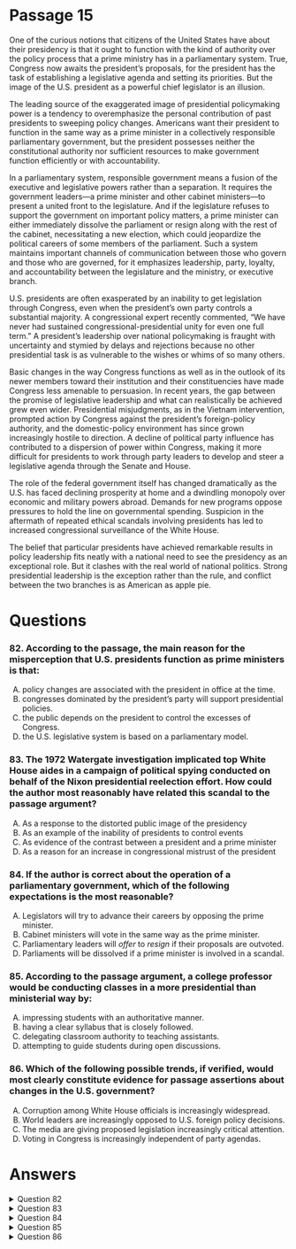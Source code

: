 # Passage 15
One of the curious notions that citizens of the United States have about their presidency is that it ought to function with the kind of authority over the policy process that a prime ministry has in a parliamentary system. True, Congress now awaits the president’s proposals, for the president has the task of establishing a legislative agenda and setting its priorities. But the image of the U.S. president as a powerful chief legislator is an illusion.

The leading source of the exaggerated image of presidential policymaking power is a tendency to overemphasize the personal contribution of past presidents to sweeping policy changes. Americans want their president to function in the same way as a prime minister in a collectively responsible parliamentary government, but the president possesses neither the constitutional authority nor sufficient resources to make government function efficiently or with accountability.

In a parliamentary system, responsible government means a fusion of the executive and legislative powers rather than a separation. It requires the government leaders—a prime minister and other cabinet ministers—to present a united front to the legislature. And if the legislature refuses to support the government on important policy matters, a prime minister can either immediately dissolve the parliament or resign along with the rest of the cabinet, necessitating a new election, which could jeopardize the political careers of some members of the parliament. Such a system maintains important channels of communication between those who govern and those who are governed, for it emphasizes leadership, party, loyalty, and accountability between the legislature and the ministry, or executive branch.

U.S. presidents are often exasperated by an inability to get legislation through Congress, even when the president’s own party controls a substantial majority. A congressional expert recently commented, “We have never had sustained congressional-presidential unity for even one full term.” A president’s leadership over national policymaking is fraught with uncertainty and stymied by delays and rejections because no other presidential task is as vulnerable to the wishes or whims of so many others.

Basic changes in the way Congress functions as well as in the outlook of its newer members toward their institution and their constituencies have made Congress less amenable to persuasion. In recent years, the gap between the promise of legislative leadership and what can realistically be achieved grew even wider. Presidential misjudgments, as in the Vietnam intervention, prompted action by Congress against the president’s foreign-policy authority, and the domestic-policy environment has since grown increasingly hostile to direction. A decline of political party influence has contributed to a dispersion of power within Congress, making it more difficult for presidents to work through party leaders to develop and steer a legislative agenda through the Senate and House.

The role of the federal government itself has changed dramatically as the U.S. has faced declining prosperity at home and a dwindling monopoly over economic and military powers abroad. Demands for new programs oppose pressures to hold the line on governmental spending. Suspicion in the aftermath of repeated ethical scandals involving presidents has led to increased congressional surveillance of the White House.

The belief that particular presidents have achieved remarkable results in policy leadership fits neatly with a national need to see the presidency as an exceptional role. But it clashes with the real world of national politics. Strong presidential leadership is the exception rather than the rule, and conflict between the two branches is as American as apple pie.

# Questions
### 82. According to the passage, the main reason for the misperception that U.S. presidents function as prime ministers is that:
<ol type="A">
  <li>policy changes are associated with the president in office at the time.</li>
  <li>congresses dominated by the president’s party will support presidential policies.</li>
  <li>the public depends on the president to control the excesses of Congress.</li>
  <li>the U.S. legislative system is based on a parliamentary model.</li>
</ol>

### 83. The 1972 Watergate investigation implicated top White House aides in a campaign of political spying conducted on behalf of the Nixon presidential reelection effort. How could the author most reasonably have related this scandal to the passage argument?
<ol type="A">
  <li>As a response to the distorted public image of the presidency</li>
  <li>As an example of the inability of presidents to control events</li>
  <li>As evidence of the contrast between a president and a prime minister</li>
  <li>As a reason for an increase in congressional mistrust of the president</li>
</ol>

### 84. If the author is correct about the operation of a parliamentary government, which of the following expectations is the most reasonable?
<ol type="A">
  <li>Legislators will try to advance their careers by opposing the prime minister.</li>
  <li>Cabinet ministers will vote in the same way as the prime minister.</li>
  <li>Parliamentary leaders will <i>offer</i> to <i>resign</i> if their proposals are outvoted.</li>
  <li>Parliaments will be dissolved if a prime minister is involved in a scandal.</li>
</ol>

### 85. According to the passage argument, a college professor would be conducting classes in a more presidential than ministerial way by:
<ol type="A">
  <li>impressing students with an authoritative manner.</li>
  <li>having a clear syllabus that is closely followed.</li>
  <li>delegating classroom authority to teaching assistants.</li>
  <li>attempting to guide students during open discussions.</li>
</ol>

### 86. Which of the following possible trends, if verified, would most clearly constitute evidence for passage assertions about changes in the U.S. government?
<ol type="A">
  <li>Corruption among White House officials is increasingly widespread.</li>
  <li>World leaders are increasingly opposed to U.S. foreign policy decisions.</li>
  <li>The media are giving proposed legislation increasingly critical attention.</li>
  <li>Voting in Congress is increasingly independent of party agendas.</li>
</ol>

# Answers
<details>
  <summary>Question 82</summary>
  <b>The solution is A</b>: policy changes are associated with the president in office at the time.

  <br><br>
  <b>Item Rationale:</b><br>
  This is a Comprehension question that tests your understanding of basic components of the text; the answer is a paraphrase of a point that the author makes explicitly in the passage.
  
  <br><br>
  <b>Option Rationale:</b><br>
  Option A: policy changes are associated with the president in office at the time.
<br>
Correct. The passage says: "The leading source of the exaggerated image of presidential policymaking power is a tendency to overemphasize the personal contribution of past presidents to sweeping policy changes" (paragraph 2).
<br><br>
Option B: congresses dominated by the president’s party will support presidential policies.
<br>
Incorrect. The author argues the opposite of this: “A decline of political party influence has contributed to a dispersion of power within Congress, making it more difficult for presidents to work through party leaders to develop and steer a legislative agenda through the Senate and House” (paragraph 5).
<br><br>
Option C: the public depends on the president to control the excesses of Congress.
<br>
Incorrect. The author never suggests that this is the case.
<br><br>
Option D: the U.S. legislative system is based on a parliamentary model.
<br>
Incorrect. This option is contradicted by the passage, which indicates that the U. S. system is <i>not</i> based on a parliamentary model: "Americans want their president to function in the same way as a prime minister in a collectively responsible parliamentary government, but…" (paragraph 2).

</details>

<details>
  <summary>Question 83</summary>
  <b>The solution is D</b>: As a reason for an increase in congressional mistrust of the president

  <br><br>
  <b>Item Rationale:</b><br>
  This is a Reasoning Beyond the Text question because it provides you with information that is not contained in the passage and asks you to consider how such information would affect, or “relate” to the passage argument.
  
  <br><br>
  <b>Option Rationale:</b><br>
  Option A: As a response to the distorted public image of the presidency
<br>
Incorrect. The author suggests that the public perception of the presidency is distorted because the public overestimates presidential power. It does not make sense to consider the Watergate break-in as a “response” to this distorted public perception of presidential power.
<br><br>
Option B: As an example of the inability of presidents to control events
<br>
Incorrect. When the author talks about limited presidential control, it is in reference to a lack of control over a legislative agenda. The example of the Watergate break-in given in the stem does not offer an example of what the author discusses.
<br><br>
Option C: As evidence of the contrast between a president and a prime minister
<br>
Incorrect. There is nothing in the passage about prime ministers compared to presidents that would bear on the mentioned investigation.
<br><br>
Option D: As a reason for an increase in congressional mistrust of the president
<br>
Correct. The author says "Suspicion in the aftermath of repeated ethical scandals involving presidents has led to increased congressional surveillance of the White House" (paragraph 6). Because Watergate was an ethical scandal involving a president, it would be reasonable for the author to say it would be a reason for increased surveillance of the president, indicating increased mistrust.

</details>

<details>
  <summary>Question 84</summary>
  <b>The solution is B</b>: Cabinet ministers will vote in the same way as the prime minister.

  <br><br>
  <b>Item Rationale:</b><br>
  This is a Reasoning Beyond the Text question because it asks you to predict a reasonable assumption based on the passage argument.
  
  <br><br>
  <b>Option Rationale:</b><br>
  Option A: Legislators will try to advance their careers by opposing the prime minister.
<br>
Incorrect. The passage indicates that the opposite is true: "If the legislature refuses to support the government on important policy matters, a prime minister can…dissolve the parliament…which could jeopardize the political careers of some members of the parliament" (paragraph 3); the author continues: "Such a system [a parliamentary system]…emphasizes…loyalty…" (paragraph 3).
<br><br>
Option B: Cabinet ministers will vote in the same way as the prime minister.
<br>
Correct. The passage clearly supports this option: "[A parliamentary system] requires the government leaders—a prime minister and other cabinet ministers—to present a united front to the legislature" (paragraph 3).
<br><br>
Option C: Parliamentary leaders will offer to resign if their proposals are outvoted.
<br>
Incorrect. The author explains about a parliamentary system: “if the legislature refuses to support the government on important policy matters, a prime minister can either immediately dissolve the parliament or resign along with the rest of the cabinet, necessitating a new election” (paragraph 3). This is not the same as saying that Parliamentary leaders will <i>offer to resign</i> in this circumstance, nor does the author say that resignations are the most likely outcome when a legislature does not support the government.
<br><br>
Option D: Parliaments will be dissolved if a prime minister is involved in a scandal.
<br>
Incorrect. The only mention of parliaments being dissolved is in the case of the legislature refusing "to support the government on important policy matters" (paragraph 3); there is no mention of scandal in relation to parliamentary governments.

</details>

<details>
  <summary>Question 85</summary>
  <b>The solution is D</b>: attempting to guide students during open discussions.

  <br><br>
  <b>Item Rationale:</b><br>
  This is a Reasoning Beyond the Text question because it asks you to apply passage information to a hypothetical scenario outside of the passage.
  
  <br><br>
  <b>Option Rationale:</b><br>
  Option A: impressing students with an authoritative manner.
<br>
Incorrect. The author contends that citizens overestimate their president's authority: “The leading source of the exaggerated image of presidential policymaking power is a tendency to overemphasize the personal contribution of past presidents to sweeping policy changes" (paragraph 2). And, in any case, the passage talks of "constitutional authority" (paragraph 2) rather than "an authoritative manner.”
<br><br>
Option B: having a clear syllabus that is closely followed.
<br>
Incorrect. The passage says: "the president has the task of establishing a legislative agenda and setting its priorities" (first paragraph), but "the president possesses neither the constitutional authority nor sufficient resources to make government function efficiently" (paragraph 2). This clearly suggests that the agenda is not necessarily "closely followed." The agenda not being “closely followed” is further supported later in the passage: "A decline of political party influence [has made it] more difficult for presidents to…steer a legislative agenda through the Senate and House" (paragraph 5).
<br><br>
Option C: delegating classroom authority to teaching assistants.
<br>
Incorrect. The passage maintains that the president steers a legislative agenda through the Senate and House by <i>working with</i> party leaders (paragraph 5), not by delegating authority to them.
<br><br>
Option D: attempting to guide students during open discussions.
<br>
Correct. This is supported by the author’s claim that the president tries (albeit with the prospect of difficulty and failure) "to develop and steer a legislative agenda through the Senate and House" (paragraph 5).

</details>

<details>
  <summary>Question 86</summary>
  <b>The solution is D</b>: Voting in Congress is increasingly independent of party agendas.

  <br><br>
  <b>Item Rationale:</b><br>
  This is a Reasoning Beyond the Text question because it asks you to consider situations that are not part of the passage and to assess how these would affect (and in this case, support) the passage argument.
  
  <br><br>
  <b>Option Rationale:</b><br>
  Option A: Corruption among White House officials is increasingly widespread.
<br>
Incorrect. Even if corruption in the White House was “increasingly widespread,” this would not provide direct evidence for “changes” in the government, in the terms the passage is most concerned with—which have to do with congressional support for the President.
<br><br>
Option B: World leaders are increasingly opposed to U.S. foreign policy decisions.
<br>
  Incorrect. The passage says that <i>Congress</i>, not world leaders opposed the president's foreign-policy authority (paragraph 5).
<br><br>
Option C: The media are giving proposed legislation increasingly critical attention.
<br>
Incorrect. Increased media scrutiny does not necessarily provide support for the kind of changes the passage emphasizes, in terms of decreased party cohesion.
<br><br>
Option D: Voting in Congress is increasingly independent of party agendas.
<br>
Correct. The passage says that "A decline of political party influence has contributed to a dispersion of power within Congress…" (paragraph 5). This option, then, shows clear support for the kind of changes in the U.S. government that are described in the passage.

</details>
